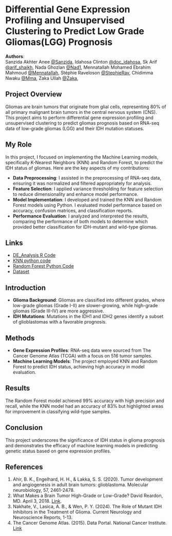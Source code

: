 # Differential Gene Expression Profiling and Unsupervised Clustering to Predict Low Grade Gliomas(LGG) Prognosis

**Authors**:  
Sanzida Akhter Anee [@Sanzida](https://github.com/Sanzida),  Idahosa Clinton [@doc_idahosa](https://github.com/doc_idahosa), Sk Arif [@arif_shaikh](https://github.com/arif_shaikh), Nada Ghozlan [@Nad1](https://github.com/Nad1), Mennatallah Mohamed Ebrahim Mahmoud [@Mennatallah](https://github.com/Mennatallah), Stéphie Raveloson [@StephieRav](https://github.com/StephieRav), Chidimma Nwaku [@Mma](https://github.com/Mma), Zaka Ullah [@Zaka](https://github.com/Zaka),

## Project Overview
Gliomas are brain tumors that originate from glial cells, representing 80% of all primary malignant brain tumors in the central nervous system (CNS). This project aims to perform differential gene expression profiling and unsupervised clustering to predict gliomas prognosis based on RNA-seq data of low-grade gliomas (LGG) and their IDH mutation statuses.

## My Role
In this project, I focused on implementing the Machine Learning models, specifically K-Nearest Neighbors (KNN) and Random Forest, to predict the IDH status of gliomas. Here are the key aspects of my contributions:

- **Data Preprocessing**: I assisted in the preprocessing of RNA-seq data, ensuring it was normalized and filtered appropriately for analysis.
- **Feature Selection**: I applied variance thresholding for feature selection to reduce dimensionality and enhance model performance.
- **Model Implementation**: I developed and trained the KNN and Random Forest models using Python. I evaluated model performance based on accuracy, confusion matrices, and classification reports.
- **Performance Evaluation**: I analyzed and interpreted the results, comparing the performance of both models to determine which provided better classification for IDH-mutant and wild-type gliomas.

## Links
- [DE_Analysis R Code](https://github.com/sanzidaanee/Hackbio-cancer-internship/blob/main/Stage%204/Code/DEA.Rmd)
- [KNN python code](https://github.com/Clintonidahosa/Python_projects/blob/main/TCGA%20LGG%20KNN.md)
- [Random Forest Python Code](https://github.com/Clintonidahosa/Python_projects/blob/main/TCGA_LGG%20Random%20forest.md)
- [Dataset](https://github.com/sanzidaanee/Hackbio-cancer-internship/tree/main/Stage%204/Data)

## Introduction
- **Glioma Background**: Gliomas are classified into different grades, where low-grade gliomas (Grade I-II) are slower-growing, while high-grade gliomas (Grade III-IV) are more aggressive.
- **IDH Mutations**: Mutations in the IDH1 and IDH2 genes identify a subset of glioblastomas with a favorable prognosis.

## Methods
- **Gene Expression Profiles**: RNA-seq data were sourced from The Cancer Genome Atlas (TCGA) with a focus on 516 tumor samples.
- **Machine Learning Models**: The project employed KNN and Random Forest to predict IDH status, achieving high accuracy in model evaluation.

## Results
The Random Forest model achieved 99% accuracy with high precision and recall, while the KNN model had an accuracy of 83% but highlighted areas for improvement in classifying wild-type samples.

## Conclusion
This project underscores the significance of IDH status in glioma prognosis and demonstrates the efficacy of machine learning models in predicting genetic status based on gene expression profiles.

## References
1. Ahir, B. K., Engelhard, H. H., & Lakka, S. S. (2020). Tumor development and angiogenesis in adult brain tumors: glioblastoma. Molecular neurobiology, 57, 2461-2478.
2. What Makes a Brain Tumor High-Grade or Low-Grade? David Reardon, MD. April 3, 2018. [Link](https://blog.dana-farber.org/insight/2018/04/makes-brain-tumor-high-grade-low-grade/).
3. Nakhate, V., Lasica, A. B., & Wen, P. Y. (2024). The Role of Mutant IDH Inhibitors in the Treatment of Glioma. Current Neurology and Neuroscience Reports, 1-13.
4. The Cancer Genome Atlas. (2015). Data Portal. National Cancer Institute. [Link](https://tcga-data.nci.nih.gov/tcga/tcgaHome2.jsp)

